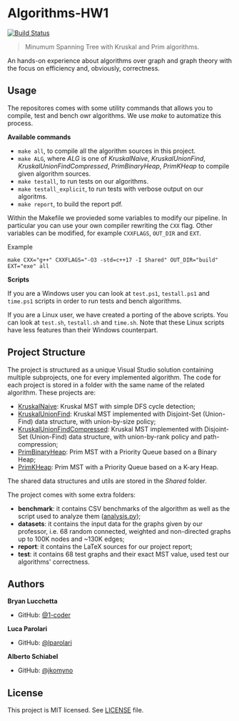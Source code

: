 # Algorithms-HW1

[![Build Status](https://travis-ci.com/jkomyno/algorithms-hw1.svg?token=VSm1u6swXqyzsdGeq7Kp&branch=master)](https://travis-ci.com/jkomyno/algorithms-hw1)

> Minumum Spanning Tree with Kruskal and Prim algorithms.

An hands-on experience about algorithms over graph and graph theory
with the focus on efficiency and, obviously, correctness.

## Usage

The repositores comes with some utility commands that allows you to
compile, test and bench owr algorithms. We use *make* to automatize
this process.

**Available commands**

- `make all`, to compile all the algorithm sources in this project.
- `make ALG`, where *ALG* is one of *KruskalNaive*, *KruskalUnionFind*,
    *KruskalUnionFindCompressed*, *PrimBinaryHeap*, *PrimKHeap* to
    compile given algorithm sources.
- `make testall`, to run tests on our algorithms.
- `make testall_explicit`, to run tests with verbose output on our algoritms.
- `make report`, to build the report pdf.

Within the Makefile we provieded some variables to modify our pipeline.
In particular you can use your own compiler rewriting the `CXX` flag. Other
variables can be modified, for example `CXXFLAGS`, `OUT_DIR` and `EXT`.

Example
```
make CXX="g++" CXXFLAGS="-O3 -std=c++17 -I Shared" OUT_DIR="build" EXT="exe" all
```

**Scripts**

If you are a Windows user you can look at `test.ps1`, `testall.ps1` and
`time.ps1` scripts in order to run tests and bench algorithms.

If you are a Linux user, we have created a porting of the above scripts.
You can look at `test.sh`, `testall.sh` and `time.sh`. Note that these Linux scripts have less features than their Windows counterpart.

## Project Structure

The project is structured as a unique Visual Studio solution containing multiple subprojects, one for every implemented algorithm.
The code for each project is stored in a folder with the same name of the related algorithm.
These projects are:

* [KruskalNaive](./KruskalNaive): Kruskal MST with simple DFS cycle detection;
* [KruskalUnionFind](./KruskalUnionFind): Kruskal MST implemented with Disjoint-Set (Union-Find) data structure, with union-by-size policy;
* [KruskalUnionFindCompressed](./KruskalUnionFindCompressed): Kruskal MST implemented with Disjoint-Set (Union-Find) data structure, with union-by-rank policy and path-compression;
* [PrimBinaryHeap](./PrimBinaryHeap): Prim MST with a Priority Queue based on a Binary Heap;
* [PrimKHeap](./PrimKHeap): Prim MST with a Priority Queue based on a K-ary Heap.

The shared data structures and utils are stored in the *Shared* folder.

The project comes with some extra folders:
* **benchmark**: it contains CSV benchmarks of the algorithm as well as the script used to analyze them ([analysis.py](analysis.py));
* **datasets**: it contains the input data for the graphs given by our professor, i.e. 68 random connected, weighted and non-directed graphs up to 100K nodes and ~130K edges;
* **report**: it contains the LaTeX sources for our project report;
* **test**: it contains 68 test graphs and their exact MST value, used test our algorithms' correctness.

## Authors

**Bryan Lucchetta**
- GitHub: [@1-coder](https://github.com/1-coder)

**Luca Parolari**
- GitHub: [@lparolari](https://github.com/lparolari)

**Alberto Schiabel**
- GitHub: [@jkomyno](https://github.com/jkomyno)

## License

This project is MIT licensed. See [LICENSE](LICENSE) file.
